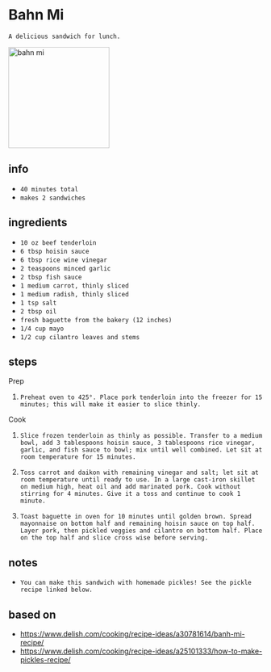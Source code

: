 # Bahn Mi

`A delicious sandwich for lunch.`

<img src="../images/vietnamese_bahnmi.jpg" alt="bahn mi" width="200"/>

## info

* `40 minutes total`
* `makes 2 sandwiches`

## ingredients

* `10 oz beef tenderloin`
* `6 tbsp hoisin sauce`
* `6 tbsp rice wine vinegar`
* `2 teaspoons minced garlic`
* `2 tbsp fish sauce`
* `1 medium carrot, thinly sliced`
* `1 medium radish, thinly sliced`
* `1 tsp salt`
* `2 tbsp oil`
* `fresh baguette from the bakery (12 inches)`
* `1/4 cup mayo`
* `1/2 cup cilantro leaves and stems`

## steps

Prep

1. `Preheat oven to 425°. Place pork tenderloin into the freezer for 15 minutes; this will make it easier to slice thinly.`

Cook

1. `Slice frozen tenderloin as thinly as possible. Transfer to a medium bowl, add 3 tablespoons hoisin sauce, 3 tablespoons rice vinegar, garlic, and fish sauce to bowl; mix until well combined. Let sit at room temperature for 15 minutes.`

2. `Toss carrot and daikon with remaining vinegar and salt; let sit at room temperature until ready to use. In a large cast-iron skillet on medium high, heat oil and add marinated pork. Cook without stirring for 4 minutes. Give it a toss and continue to cook 1 minute.`

3. `Toast baguette in oven for 10 minutes until golden brown. Spread mayonnaise on bottom half and remaining hoisin sauce on top half. Layer pork, then pickled veggies and cilantro on bottom half. Place on the top half and slice cross wise before serving.`

## notes

* `You can make this sandwich with homemade pickles! See the pickle recipe linked below.`

## based on

* https://www.delish.com/cooking/recipe-ideas/a30781614/banh-mi-recipe/
* https://www.delish.com/cooking/recipe-ideas/a25101333/how-to-make-pickles-recipe/
